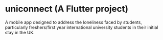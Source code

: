 # uniconnect (A Flutter project)


A mobile app designed to address the loneliness faced by students, particularly freshers/first year international university students in their initial stay in the UK.
